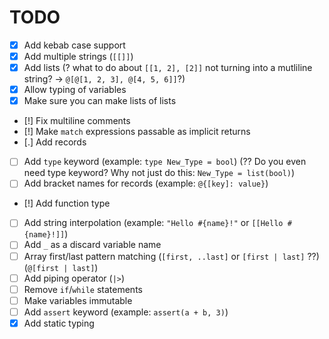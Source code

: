 # TODO
- [x] Add kebab case support
- [x] Add multiple strings (`[[]]`)
- [x] Add lists (? what to do about `[[1, 2], [2]]` not turning into a mutliline string? -> `@[@[1, 2, 3], @[4, 5, 6]]`?)
- [x] Allow typing of variables
- [x] Make sure you can make lists of lists
- [!] Fix multiline comments
- [!] Make `match` expressions passable as implicit returns
- [.] Add records
- [ ] Add `type` keyword (example: `type New_Type = bool`) (?? Do you even need type keyword? Why not just do this: `New_Type = list(bool)`)
- [ ] Add bracket names for records (example: `@{[key]: value}`)
- [!] Add function type
- [ ] Add string interpolation (example: `"Hello #{name}!"` or `[[Hello #{name}!]]`)
- [ ] Add `_` as a discard variable name
- [ ] Array first/last pattern matching (`[first, ..last]` or `[first | last]` ??) (`@[first | last]`)
- [ ] Add piping operator (`|>`)
- [ ] Remove `if`/`while` statements
- [ ] Make variables immutable
- [ ] Add `assert` keyword (example: `assert(a + b, 3)`)
- [x] Add static typing
